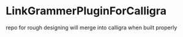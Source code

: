 LinkGrammerPluginForCalligra
============================
repo for rough designing
will merge into calligra when built properly
